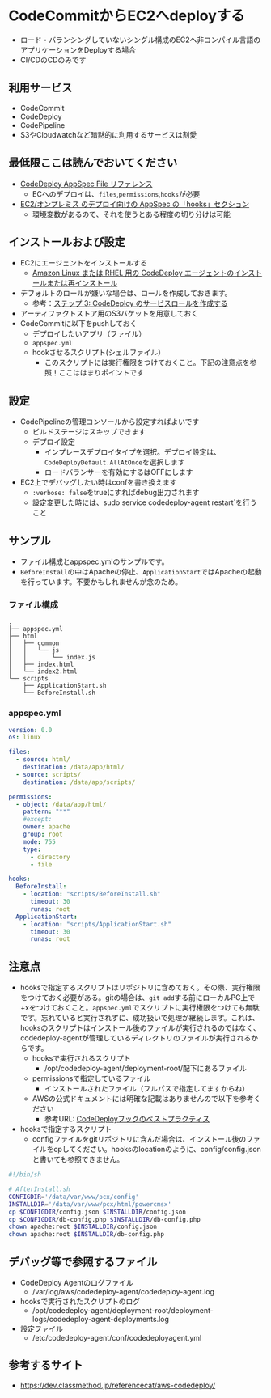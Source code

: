 # CodeCommitからEC2へdeployする
- ロード・バランシングしていないシングル構成のEC2へ非コンパイル言語のアプリケーションをDeployする場合
- CI/CDのCDのみです
## 利用サービス
- CodeCommit
- CodeDeploy
- CodePipeline
- S3やCloudwatchなど暗黙的に利用するサービスは割愛
## 最低限ここは読んでおいてください
- [CodeDeploy AppSpec File リファレンス](https://docs.aws.amazon.com/ja_jp/codedeploy/latest/userguide/reference-appspec-file.html)
  - ECへのデプロイは、`files`,`permissions`,`hooks`が必要
- [EC2/オンプレミス のデプロイ向けの AppSpec の「hooks」セクション](https://docs.aws.amazon.com/ja_jp/codedeploy/latest/userguide/reference-appspec-file-structure-hooks.html#appspec-hooks-server)
  - 環境変数があるので、それを使うとある程度の切り分けは可能
## インストールおよび設定
- EC2にエージェントをインストールする
  - [Amazon Linux または RHEL 用の CodeDeploy エージェントのインストールまたは再インストール](https://docs.aws.amazon.com/ja_jp/codedeploy/latest/userguide/codedeploy-agent-operations-install-linux.html)
- デフォルトのロールが嫌いな場合は、ロールを作成しておきます。
  - 参考：[ステップ 3: CodeDeploy のサービスロールを作成する](https://docs.aws.amazon.com/ja_jp/codedeploy/latest/userguide/getting-started-create-service-role.html)
- アーティファクトストア用のS3バケットを用意しておく
- CodeCommitに以下をpushしておく
  - デプロイしたいアプリ（ファイル）
  - `appspec.yml`
  - hookさせるスクリプト(シェルファイル）
    - このスクリプトには実行権限をつけておくこと。下記の注意点を参照！ここははまりポイントです
## 設定
- CodePipelineの管理コンソールから設定すればよいです
  - ビルドステージはスキップできます
  - デプロイ設定
    - インプレースデプロイタイプを選択。デプロイ設定は、`CodeDeployDefault.AllAtOnce`を選択します
    - ロードバランサーを有効にするはOFFにします
- EC2上でデバッグしたい時はconfを書き換えます
  - `:verbose: false`をtrueにすればdebug出力されます
  - 設定変更した時には、sudo service codedeploy-agent restart`を行うこと
## サンプル
- ファイル構成とappspec.ymlのサンプルです。
- `BeforeInstall`の中はApacheの停止、`ApplicationStart`ではApacheの起動を行っています。不要かもしれませんが念のため。
### ファイル構成
```
.
├── appspec.yml
├── html
│   ├── common
│   │   └── js
│   │       └── index.js
│   ├── index.html
│   └── index2.html
└── scripts
    ├── ApplicationStart.sh
    └── BeforeInstall.sh
```

### appspec.yml
``` appspec.yml
version: 0.0
os: linux

files:
  - source: html/
    destination: /data/app/html/
  - source: scripts/
    destination: /data/app/scripts/ 

permissions:
  - object: /data/app/html/
    pattern: "**"
    #except:
    owner: apache
    group: root
    mode: 755
    type:
      - directory
      - file

hooks:
  BeforeInstall: 
    - location: "scripts/BeforeInstall.sh"
      timeout: 30
      runas: root
  ApplicationStart: 
    - location: "scripts/ApplicationStart.sh"
      timeout: 30
      runas: root 


```
## 注意点
- hooksで指定するスクリプトはリポジトリに含めておく。その際、実行権限をつけておく必要がある。gitの場合は、`git add`する前にローカルPC上で+xをつけておくこと。`appspec.yml`でスクリプトに実行権限をつけても無駄です。忘れていると実行されずに、成功扱いで処理が継続します。これは、hooksのスクリプトはインストール後のファイルが実行されるのではなく、codedeploy-agentが管理しているディレクトリのファイルが実行されるからです。
  - hooksで実行されるスクリプト
    - /opt/codedeploy-agent/deployment-root/配下にあるファイル
  - permissionsで指定しているファイル
    - インストールされたファイル（フルパスで指定してますからね）
  - AWSの公式ドキュメントには明確な記載はありませんので以下を参考ください 
    - 参考URL: [CodeDeployフックのベストプラクティス](https://dev.classmethod.jp/cloud/aws/best-practice-of-code-deploy-hooks/)
- hooksで指定するスクリプト
  - configファイルをgitリポジトリに含んだ場合は、インストール後のファイルをcpしてください。hooksのlocationのように、config/config.json　と書いても参照できません。
``` AfterInstall.sh
#!/bin/sh

# AfterInstall.sh 
CONFIGDIR='/data/var/www/pcx/config'
INSTALLDIR='/data/var/www/pcx/html/powercmsx'
cp $CONFIGDIR/config.json $INSTALLDIR/config.json
cp $CONFIGDIR/db-config.php $INSTALLDIR/db-config.php
chown apache:root $INSTALLDIR/config.json
chown apache:root $INSTALLDIR/db-config.php
```

## デバッグ等で参照するファイル
- CodeDeploy Agentのログファイル
  - /var/log/aws/codedeploy-agent/codedeploy-agent.log
- hooksで実行されたスクリプトのログ
  - /opt/codedeploy-agent/deployment-root/deployment-logs/codedeploy-agent-deployments.log
- 設定ファイル
  - /etc/codedeploy-agent/conf/codedeployagent.yml
## 参考するサイト
- https://dev.classmethod.jp/referencecat/aws-codedeploy/
